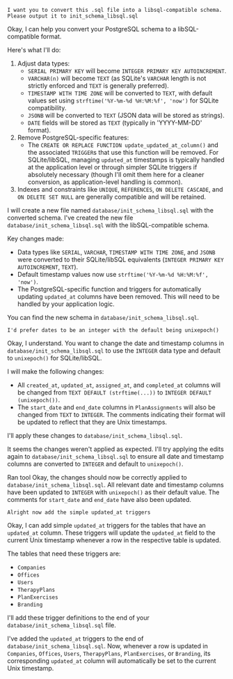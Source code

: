 ```
I want you to convert this .sql file into a libsql-compatible schema. Please output it to init_schema_libsql.sql
```

Okay, I can help you convert your PostgreSQL schema to a libSQL-compatible format.

Here's what I'll do:

1.  Adjust data types:
    - `SERIAL PRIMARY KEY` will become `INTEGER PRIMARY KEY AUTOINCREMENT`.
    - `VARCHAR(n)` will become `TEXT` (as SQLite's `VARCHAR` length is not strictly enforced and `TEXT` is generally preferred).
    - `TIMESTAMP WITH TIME ZONE` will be converted to `TEXT`, with default values set using `strftime('%Y-%m-%d %H:%M:%f', 'now')` for SQLite compatibility.
    - `JSONB` will be converted to `TEXT` (JSON data will be stored as strings).
    - `DATE` fields will be stored as `TEXT` (typically in 'YYYY-MM-DD' format).
2.  Remove PostgreSQL-specific features:
    - The `CREATE OR REPLACE FUNCTION update_updated_at_column()` and the associated `TRIGGER`s that use this function will be removed. For SQLite/libSQL, managing `updated_at` timestamps is typically handled at the application level or through simpler SQLite triggers if absolutely necessary (though I'll omit them here for a cleaner conversion, as application-level handling is common).
3.  Indexes and constraints like `UNIQUE`, `REFERENCES`, `ON DELETE CASCADE`, and `ON DELETE SET NULL` are generally compatible and will be retained.

I will create a new file named `database/init_schema_libsql.sql` with the converted schema.
I've created the new file `database/init_schema_libsql.sql` with the libSQL-compatible schema.

Key changes made:

- Data types like `SERIAL`, `VARCHAR`, `TIMESTAMP WITH TIME ZONE`, and `JSONB` were converted to their SQLite/libSQL equivalents (`INTEGER PRIMARY KEY AUTOINCREMENT`, `TEXT`).
- Default timestamp values now use `strftime('%Y-%m-%d %H:%M:%f', 'now')`.
- The PostgreSQL-specific function and triggers for automatically updating `updated_at` columns have been removed. This will need to be handled by your application logic.

You can find the new schema in `database/init_schema_libsql.sql`.

```
I'd prefer dates to be an integer with the default being unixepoch()
```

Okay, I understand. You want to change the date and timestamp columns in `database/init_schema_libsql.sql` to use the `INTEGER` data type and default to `unixepoch()` for SQLite/libSQL.

I will make the following changes:

- All `created_at`, `updated_at`, `assigned_at`, and `completed_at` columns will be changed from `TEXT DEFAULT (strftime(...))` to `INTEGER DEFAULT (unixepoch())`.
- The `start_date` and `end_date` columns in `PlanAssignments` will also be changed from `TEXT` to `INTEGER`. The comments indicating their format will be updated to reflect that they are Unix timestamps.

I'll apply these changes to `database/init_schema_libsql.sql`.

It seems the changes weren't applied as expected. I'll try applying the edits again to `database/init_schema_libsql.sql` to ensure all date and timestamp columns are converted to `INTEGER` and default to `unixepoch()`.

Ran tool
Okay, the changes should now be correctly applied to `database/init_schema_libsql.sql`. All relevant date and timestamp columns have been updated to `INTEGER` with `unixepoch()` as their default value. The comments for `start_date` and `end_date` have also been updated.

```
Alright now add the simple updated_at triggers
```

Okay, I can add simple `updated_at` triggers for the tables that have an `updated_at` column. These triggers will update the `updated_at` field to the current Unix timestamp whenever a row in the respective table is updated.

The tables that need these triggers are:

- `Companies`
- `Offices`
- `Users`
- `TherapyPlans`
- `PlanExercises`
- `Branding`

I'll add these trigger definitions to the end of your `database/init_schema_libsql.sql` file.

I've added the `updated_at` triggers to the end of `database/init_schema_libsql.sql`. Now, whenever a row is updated in `Companies`, `Offices`, `Users`, `TherapyPlans`, `PlanExercises`, or `Branding`, its corresponding `updated_at` column will automatically be set to the current Unix timestamp.
